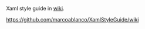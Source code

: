 Xaml style guide in [wiki](https://github.com/marcoablanco/XamlStyleGuide/wiki).

https://github.com/marcoablanco/XamlStyleGuide/wiki
